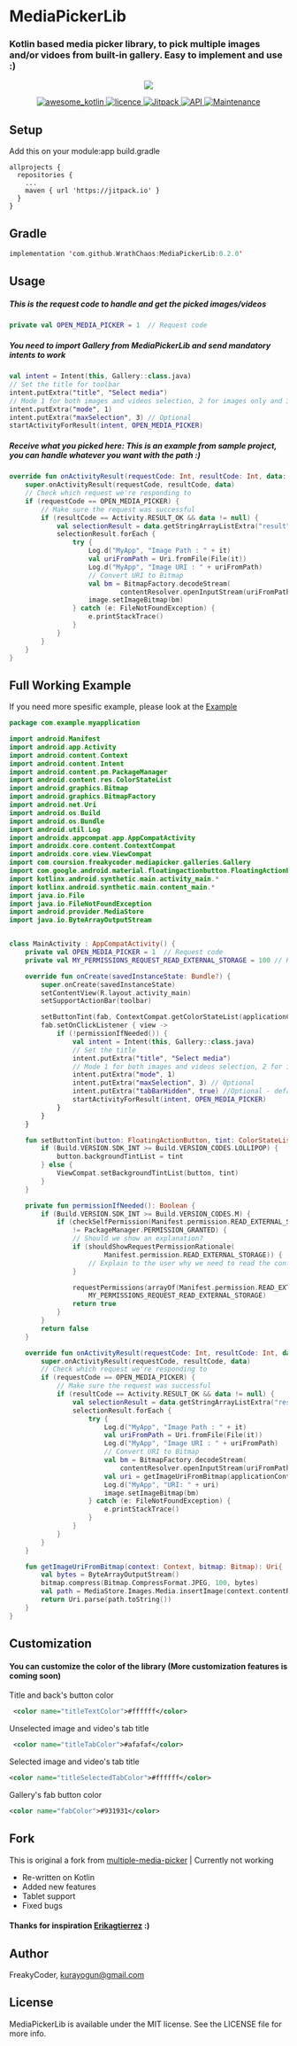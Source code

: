 # MediaPickerLib
### Kotlin based media picker library, to pick multiple images and/or vidoes from built-in gallery. Easy to implement and use :) 
<p align="center">
<img src="https://github.com/WrathChaos/MediaPickerLib/blob/master/MediaPickerLibAsset.jpg">
</p>

<p align="center">
<a href="https://github.com/WrathChaos/MediaPickerLib">
<img src="https://kotlin.link/awesome-kotlin.svg"
alt="awesome_kotlin">
</a>
<a href="https://opensource.org/licenses/MIT">
<img src="https://img.shields.io/badge/License-MIT-yellow.svg"
alt="licence">
</a>
<a href="https://jitpack.io/#WrathChaos/MediaPickerLib">
<img src="https://jitpack.io/v/WrathChaos/MediaPickerLib.svg"
alt="Jitpack">
</a>
<a href="https://android-arsenal.com/api?level=19">
<img src="https://img.shields.io/badge/API-19%2B-brightgreen.svg?style=flat)"
alt="API">
               
</a>
<a href="https://github.com/WrathChaos/MediaPickerLib">
<img src="https://img.shields.io/badge/Maintained%3F-yes-green.svg"
alt="Maintenance">
</a>
</p>


## Setup
Add this on your module:app build.gradle
```
allprojects {
  repositories {
  	...
  	maven { url 'https://jitpack.io' }
  }
}
```
## Gradle

```kotlin
implementation 'com.github.WrathChaos:MediaPickerLib:0.2.0'
```

## Usage


##### This is the request code to handle and get the picked images/videos
```kotlin
private val OPEN_MEDIA_PICKER = 1  // Request code
```


##### You need to import Gallery from MediaPickerLib and send mandatory intents to work
```kotlin
val intent = Intent(this, Gallery::class.java)
// Set the title for toolbar
intent.putExtra("title", "Select media")
// Mode 1 for both images and videos selection, 2 for images only and 3 for videos!
intent.putExtra("mode", 1)
intent.putExtra("maxSelection", 3) // Optional
startActivityForResult(intent, OPEN_MEDIA_PICKER)
```


##### Receive what you picked here: This is an example from sample project, you can handle whatever you want with the path :)

```kotlin
override fun onActivityResult(requestCode: Int, resultCode: Int, data: Intent?) {
    super.onActivityResult(requestCode, resultCode, data)
    // Check which request we're responding to
    if (requestCode == OPEN_MEDIA_PICKER) {
        // Make sure the request was successful
        if (resultCode == Activity.RESULT_OK && data != null) {
            val selectionResult = data.getStringArrayListExtra("result")
            selectionResult.forEach {
                try {
                    Log.d("MyApp", "Image Path : " + it)
                    val uriFromPath = Uri.fromFile(File(it))
                    Log.d("MyApp", "Image URI : " + uriFromPath)
                    // Convert URI to Bitmap
                    val bm = BitmapFactory.decodeStream(
                            contentResolver.openInputStream(uriFromPath))
                    image.setImageBitmap(bm)
                } catch (e: FileNotFoundException) {
                    e.printStackTrace()
                }
            }
        }
    }
}
```


## Full Working Example 
If you need more spesific example, please look at the [Example](https://github.com/WrathChaos/MediaPickerLib/tree/master/app)

```kotlin
package com.example.myapplication

import android.Manifest
import android.app.Activity
import android.content.Context
import android.content.Intent
import android.content.pm.PackageManager
import android.content.res.ColorStateList
import android.graphics.Bitmap
import android.graphics.BitmapFactory
import android.net.Uri
import android.os.Build
import android.os.Bundle
import android.util.Log
import androidx.appcompat.app.AppCompatActivity
import androidx.core.content.ContextCompat
import androidx.core.view.ViewCompat
import com.coursion.freakycoder.mediapicker.galleries.Gallery
import com.google.android.material.floatingactionbutton.FloatingActionButton
import kotlinx.android.synthetic.main.activity_main.*
import kotlinx.android.synthetic.main.content_main.*
import java.io.File
import java.io.FileNotFoundException
import android.provider.MediaStore
import java.io.ByteArrayOutputStream


class MainActivity : AppCompatActivity() {
    private val OPEN_MEDIA_PICKER = 1  // Request code
    private val MY_PERMISSIONS_REQUEST_READ_EXTERNAL_STORAGE = 100 // Request code for read external storage

    override fun onCreate(savedInstanceState: Bundle?) {
        super.onCreate(savedInstanceState)
        setContentView(R.layout.activity_main)
        setSupportActionBar(toolbar)

        setButtonTint(fab, ContextCompat.getColorStateList(applicationContext, R.color.fabColor)!!)
        fab.setOnClickListener { view ->
            if (!permissionIfNeeded()) {
                val intent = Intent(this, Gallery::class.java)
                // Set the title
                intent.putExtra("title", "Select media")
                // Mode 1 for both images and videos selection, 2 for images only and 3 for videos!
                intent.putExtra("mode", 1)
                intent.putExtra("maxSelection", 3) // Optional
                intent.putExtra("tabBarHidden", true) //Optional - default value is false
                startActivityForResult(intent, OPEN_MEDIA_PICKER)
            }
        }
    }

    fun setButtonTint(button: FloatingActionButton, tint: ColorStateList) {
        if (Build.VERSION.SDK_INT >= Build.VERSION_CODES.LOLLIPOP) {
            button.backgroundTintList = tint
        } else {
            ViewCompat.setBackgroundTintList(button, tint)
        }
    }

    private fun permissionIfNeeded(): Boolean {
        if (Build.VERSION.SDK_INT >= Build.VERSION_CODES.M) {
            if (checkSelfPermission(Manifest.permission.READ_EXTERNAL_STORAGE)
                != PackageManager.PERMISSION_GRANTED) {
                // Should we show an explanation?
                if (shouldShowRequestPermissionRationale(
                        Manifest.permission.READ_EXTERNAL_STORAGE)) {
                    // Explain to the user why we need to read the contacts
                }

                requestPermissions(arrayOf(Manifest.permission.READ_EXTERNAL_STORAGE),
                    MY_PERMISSIONS_REQUEST_READ_EXTERNAL_STORAGE)
                return true
            }
        }
        return false
    }

    override fun onActivityResult(requestCode: Int, resultCode: Int, data: Intent?) {
        super.onActivityResult(requestCode, resultCode, data)
        // Check which request we're responding to
        if (requestCode == OPEN_MEDIA_PICKER) {
            // Make sure the request was successful
            if (resultCode == Activity.RESULT_OK && data != null) {
                val selectionResult = data.getStringArrayListExtra("result")
                selectionResult.forEach {
                    try {
                        Log.d("MyApp", "Image Path : " + it)
                        val uriFromPath = Uri.fromFile(File(it))
                        Log.d("MyApp", "Image URI : " + uriFromPath)
                        // Convert URI to Bitmap
                        val bm = BitmapFactory.decodeStream(
                            contentResolver.openInputStream(uriFromPath))
                        val uri = getImageUriFromBitmap(applicationContext, bm)
                        Log.d("MyApp", "URI: " + uri)
                        image.setImageBitmap(bm)
                    } catch (e: FileNotFoundException) {
                        e.printStackTrace()
                    }
                }
            }
        }
    }

    fun getImageUriFromBitmap(context: Context, bitmap: Bitmap): Uri{
        val bytes = ByteArrayOutputStream()
        bitmap.compress(Bitmap.CompressFormat.JPEG, 100, bytes)
        val path = MediaStore.Images.Media.insertImage(context.contentResolver, bitmap, "Title", null)
        return Uri.parse(path.toString())
    }
}

```

## Customization

#### You can customize the color of the library (More customization features is coming soon)

Title and back's button color
```xml
 <color name="titleTextColor">#ffffff</color>  
```
Unselected image and video's tab title
```xml
 <color name="titleTabColor">#afafaf</color>   
```
Selected image and video's tab title
```xml
<color name="titleSelectedTabColor">#ffffff</color>
``` 
Gallery's fab button color
```xml
<color name="fabColor">#931931</color>
``` 
## Fork
This is original a fork from [multiple-media-picker](https://github.com/erikagtierrez/multiple-media-picker) | Currently not working 
* Re-written on Kotlin
* Added new features 
* Tablet support
* Fixed bugs

#### Thanks for inspiration [Erikagtierrez](https://github.com/erikagtierrez) :)

## Author

FreakyCoder, kurayogun@gmail.com

## License

MediaPickerLib is available under the MIT license. See the LICENSE file for more info.
